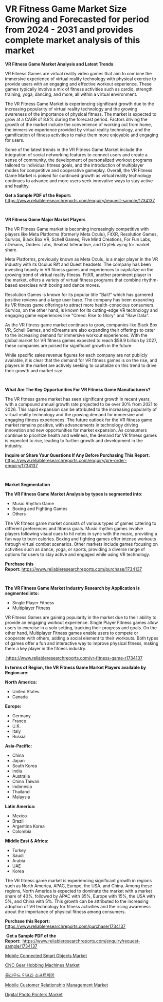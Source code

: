<p><h1>VR Fitness Game Market Size Growing and Forecasted for period from 2024 - 2031 and provides complete market analysis of this market</h1></p><p><strong>VR Fitness Game Market Analysis and Latest Trends</strong></p>
<p><p>VR Fitness Games are virtual reality video games that aim to combine the immersive experience of virtual reality technology with physical exercise to provide users with an engaging and effective workout experience. These games typically involve a mix of fitness activities such as cardio, strength training, yoga, dancing, and more, all within a virtual environment.</p><p>The VR Fitness Game Market is experiencing significant growth due to the increasing popularity of virtual reality technology and the growing awareness of the importance of physical fitness. The market is expected to grow at a CAGR of 8.8% during the forecast period. Factors driving the growth of the market include the convenience of working out from home, the immersive experience provided by virtual reality technology, and the gamification of fitness activities to make them more enjoyable and engaging for users.</p><p>Some of the latest trends in the VR Fitness Game Market include the integration of social networking features to connect users and create a sense of community, the development of personalized workout programs tailored to individual fitness goals, and the introduction of multiplayer modes for competitive and cooperative gameplay. Overall, the VR Fitness Game Market is poised for continued growth as virtual reality technology continues to advance and more users seek innovative ways to stay active and healthy.</p></p>
<p><strong>Get a Sample PDF of the Report:&nbsp;</strong> <a href="https://www.reliableresearchreports.com/enquiry/request-sample/1734137">https://www.reliableresearchreports.com/enquiry/request-sample/1734137</a></p>
<p>&nbsp;</p>
<p><strong>VR Fitness Game Major Market Players</strong></p>
<p><p>The VR Fitness Game market is becoming increasingly competitive with players like Meta Platforms (formerly Meta Oculu), FitXR, Resolution Games, Survios, Black Box VR, Schell Games, Five Mind Creations, For Fun Labs, nDreams, Odders Labs, Sealost Interactive, and Crytek vying for market share.</p><p>Meta Platforms, previously known as Meta Oculu, is a major player in the VR industry with its Oculus Rift and Quest headsets. The company has been investing heavily in VR fitness games and experiences to capitalize on the growing trend of virtual reality fitness. FitXR, another prominent player in the market, offers a variety of virtual fitness programs that combine rhythm-based exercises with boxing and dance moves.</p><p>Resolution Games is known for its popular title "Bait!" which has garnered positive reviews and a large user base. The company has been expanding its VR fitness game offerings to attract more health-conscious consumers. Survios, on the other hand, is known for its cutting-edge VR technology and engaging game experiences like "Creed: Rise to Glory" and "Raw Data".</p><p>As the VR fitness game market continues to grow, companies like Black Box VR, Schell Games, and nDreams are also expanding their offerings to cater to the increasing demand for immersive workout experiences. With the global market for VR fitness games expected to reach $59.9 billion by 2027, these companies are poised for significant growth in the future.</p><p>While specific sales revenue figures for each company are not publicly available, it is clear that the demand for VR fitness games is on the rise, and players in the market are actively seeking to capitalize on this trend to drive their growth and market size.</p></p>
<p>&nbsp;</p>
<p><strong>What Are The Key Opportunities For VR Fitness Game Manufacturers?</strong></p>
<p><p>The VR fitness game market has seen significant growth in recent years, with a compound annual growth rate projected to be over 30% from 2021 to 2026. This rapid expansion can be attributed to the increasing popularity of virtual reality technology and the growing demand for immersive and engaging fitness experiences. The future outlook for the VR fitness game market remains positive, with advancements in technology driving innovation and new opportunities for market expansion. As consumers continue to prioritize health and wellness, the demand for VR fitness games is expected to rise, leading to further growth and development in the industry.</p></p>
<p><strong>Inquire or Share Your Questions If Any Before Purchasing This Report:</strong> <a href="https://www.reliableresearchreports.com/enquiry/pre-order-enquiry/1734137">https://www.reliableresearchreports.com/enquiry/pre-order-enquiry/1734137</a></p>
<p>&nbsp;</p>
<p><strong>Market Segmentation</strong></p>
<p><strong>The VR Fitness Game Market Analysis by types is segmented into:</strong></p>
<p><ul><li>Music Rhythm Game</li><li>Boxing and Fighting Games</li><li>Others</li></ul></p>
<p><p>The VR fitness game market consists of various types of games catering to different preferences and fitness goals. Music rhythm games involve players following visual cues to hit notes in sync with the music, providing a fun way to burn calories. Boxing and fighting games offer intense workouts through virtual combat scenarios. Other markets include games focusing on activities such as dance, yoga, or sports, providing a diverse range of options for users to stay active and engaged while using VR technology.</p></p>
<p><strong>Purchase this Report:&nbsp;</strong><a href="https://www.reliableresearchreports.com/purchase/1734137">https://www.reliableresearchreports.com/purchase/1734137</a></p>
<p>&nbsp;</p>
<p><strong>The VR Fitness Game Market Industry Research by Application is segmented into:</strong></p>
<p><ul><li>Single Player Fitness</li><li>Multiplayer Fitness</li></ul></p>
<p><p>VR Fitness Games are gaining popularity in the market due to their ability to provide an engaging workout experience. Single Player Fitness games allow users to exercise in a solo setting, tracking their progress and goals. On the other hand, Multiplayer Fitness games enable users to compete or cooperate with others, adding a social element to their workouts. Both types of games offer a fun and interactive way to improve physical fitness, making them a key player in the fitness industry.</p></p>
<p><a href="https://www.reliableresearchreports.com/vr-fitness-game-r1734137">&nbsp;https://www.reliableresearchreports.com/vr-fitness-game-r1734137</a></p>
<p><strong>In terms of Region, the VR Fitness Game Market Players available by Region are:</strong></p>
<p>
    <p> <strong> North America: </strong>
        <ul>
            <li>United States</li>
            <li>Canada</li>
        </ul>
        </p> 
    <p> <strong> Europe: </strong>
        <ul>
            <li>Germany</li>
            <li>France</li>
            <li>U.K.</li>
            <li>Italy</li>
            <li>Russia</li>
        </ul>
        </p> 
    <p> <strong> Asia-Pacific: </strong>
        <ul>
            <li>China</li>
            <li>Japan</li>
            <li>South Korea</li>
            <li>India</li>
            <li>Australia</li>
            <li>China Taiwan</li>
            <li>Indonesia</li>
            <li>Thailand</li>
            <li>Malaysia</li>
        </ul>
        </p> 
    <p> <strong> Latin America: </strong>
        <ul>
            <li>Mexico</li>
            <li>Brazil</li>
            <li>Argentina Korea</li>
            <li>Colombia</li>
        </ul>
        </p> 
    <p> <strong> Middle East & Africa: </strong>
        <ul>
            <li>Turkey</li>
            <li>Saudi</li>
            <li>Arabia</li>
            <li>UAE</li>
            <li>Korea</li>
        </ul>
    </p>
    </p>
<p><p>The VR fitness game market is experiencing significant growth in regions such as North America, APAC, Europe, the USA, and China. Among these regions, North America is expected to dominate the market with a market share of 40%, followed by APAC with 35%, Europe with 15%, the USA with 5%, and China with 5%. This growth can be attributed to the increasing adoption of VR technology for fitness activities and the rising awareness about the importance of physical fitness among consumers.</p></p>
<p><strong>Purchase this Report: </strong><a href="https://www.reliableresearchreports.com/purchase/1734137">https://www.reliableresearchreports.com/purchase/1734137</a></p>
<p>&nbsp;<strong>Get a Sample PDF of the Report:&nbsp;&nbsp;</strong><a href="https://www.reliableresearchreports.com/enquiry/request-sample/1734137">https://www.reliableresearchreports.com/enquiry/request-sample/1734137</a></p>
<p><strong></strong></p>
<p><p><a href="https://github.com/brendafegmorris532/Market-Research-Report-List-1/blob/main/mobile-connected-smart-objects-market.md">Mobile Connected Smart Objects Market</a></p><p><a href="https://issuu.com/reportprime-2/docs/cnc-gear-hobbing-machines-market-size-2030.pptx">CNC Gear Hobbing Machines Market</a></p><p><a href="https://github.com/OliverBarry1954/Market-Research-Report-List-2/blob/main/719257558125.md">클라우드 인프라 소프트웨어</a></p><p><a href="https://github.com/LarryPearsongXXfvf/Market-Research-Report-List-1/blob/main/mobile-customer-relationship-management-market.md">Mobile Customer Relationship Management Market</a></p><p><a href="https://issuu.com/reportprime-2/docs/digital-photo-printers-market-size-2030.pptx">Digital Photo Printers Market</a></p></p>
